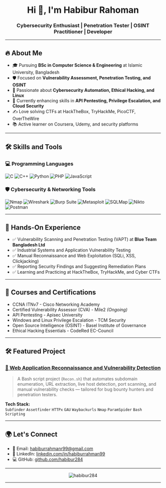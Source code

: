 <h1 align="center">Hi 👋, I'm Habibur Rahoman</h1>
<h3 align="center">Cybersecurity Enthusiast | Penetration Tester | OSINT Practitioner | Developer</h3>

---

## 🔥 About Me

- 🎓 Pursuing **BSc in Computer Science & Engineering** at Islamic University, Bangladesh  
- 🛡️ Focused on **Vulnerability Assessment, Penetration Testing, and OSINT**  
- 🤖 Passionate about **Cybersecurity Automation, Ethical Hacking, and Linux**  
- 🌱 Currently enhancing skills in **API Pentesting, Privilege Escalation, and Cloud Security**  
- ✍️ Love solving CTFs at HackTheBox, TryHackMe, PicoCTF, OverTheWire  
- 📚 Active learner on Coursera, Udemy, and security platforms

---

## 🛠️ Skills and Tools

### 💻 Programming Languages
![C](https://img.shields.io/badge/C-00599C?style=flat&logo=c&logoColor=white)
![C++](https://img.shields.io/badge/C++-00599C?style=flat&logo=cplusplus&logoColor=white)
![Python](https://img.shields.io/badge/Python-3776AB?style=flat&logo=python&logoColor=white)
![PHP](https://img.shields.io/badge/PHP-777BB4?style=flat&logo=php&logoColor=white)
![JavaScript](https://img.shields.io/badge/JavaScript-F7DF1E?style=flat&logo=javascript&logoColor=black)

### 🛡️ Cybersecurity & Networking Tools
![Nmap](https://img.shields.io/badge/Nmap-00457C?style=flat&logo=gnometerminal&logoColor=white)
![Wireshark](https://img.shields.io/badge/Wireshark-1679A7?style=flat&logo=wireshark&logoColor=white)
![Burp Suite](https://img.shields.io/badge/BurpSuite-FF6600?style=flat&logo=burpsuite&logoColor=white)
![Metasploit](https://img.shields.io/badge/Metasploit-0081C9?style=flat&logo=metasploit&logoColor=white)
![SQLMap](https://img.shields.io/badge/SQLMap-800000?style=flat&logo=datagrip&logoColor=white)
![Nikto](https://img.shields.io/badge/Nikto-0078D7?style=flat&logo=security&logoColor=white)
![Postman](https://img.shields.io/badge/Postman-FF6C37?style=flat&logo=postman&logoColor=white)

---

## 🎯 Hands-On Experience

- ✅ Vulnerability Scanning and Penetration Testing (VAPT) at **Blue Team Bangladesh Ltd**  
- ✅ Industrial Systems and Application Vulnerability Testing  
- ✅ Manual Reconnaissance and Web Exploitation (SQLi, XSS, Clickjacking)  
- ✅ Reporting Security Findings and Suggesting Remediation Plans  
- ✅ Learning and Practicing at HackTheBox, TryHackMe, and Cyber CTFs

---

## 📜 Courses and Certifications

- CCNA ITNv7 - Cisco Networking Academy
- Certified Vulnerability Assessor (CVA) - Mile2 *(Ongoing)*
- API Pentesting - Apisec University
- Windows and Linux Privilege Escalation - TCM Security
- Open Source Intelligence (OSINT) - Basel Institute of Governance
- Ethical Hacking Essentials - CodeRed EC-Council

---

## 🛠️ Featured Project

### [🔗 Web Application Reconnaissance and Vulnerability Detection](https://github.com/habibur284/WebRecon-VulnDetection)

> A Bash script project (`Recon.sh`) that automates subdomain enumeration, URL extraction, live host detection, port scanning, and manual vulnerability checks — tailored for bug bounty hunters and penetration testers.

**Tech Stack:**  
`Subfinder` `Assetfinder` `HTTPx` `GAU` `Waybackurls` `Nmap` `ParamSpider` `Bash Scripting`

---

## 🌍 Let's Connect

- 📧 Email: [habiburrahmanr99@gmail.com](mailto:habiburrahmanr99@gmail.com)
- 💼 LinkedIn: [linkedin.com/in/habiburrahman99](https://linkedin.com/in/habiburrahman99)
- 💻 GitHub: [github.com/habibur284](https://github.com/habibur284)

---

<p align="center">
  <img src="https://komarev.com/ghpvc/?username=habibur284&label=Profile%20views&color=0e75b6&style=flat" alt="habibur284" />
</p>

---

